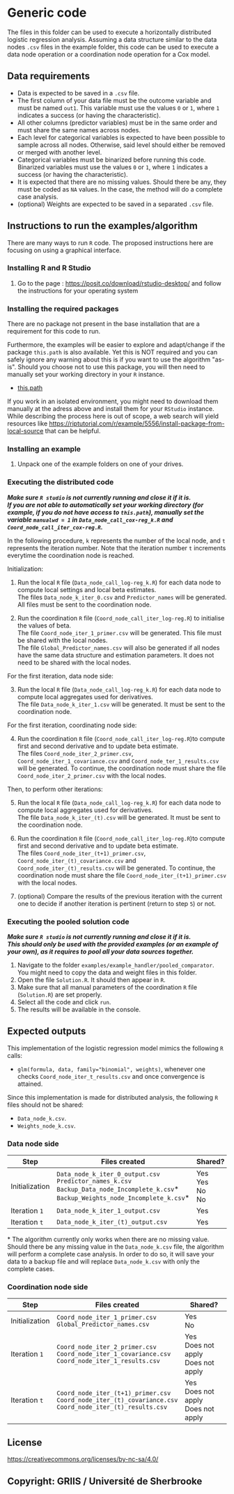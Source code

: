 # Generic code

The files in this folder can be used to execute a horizontally distributed logistic regression analysis. Assuming a data structure similar to the data nodes `.csv` files in the example folder, this code can be used to execute a data node operation or a coordination node operation for a Cox model.

## Data requirements

- Data is expected to be saved in a `.csv` file.
- The first column of your data file must be the outcome variable and must be named `out1`. This variable must use the values `0` or `1`, where `1` indicates a success (or having the characteristic).
- All other columns (predictor variables) must be in the same order and must share the same names across nodes.
- Each level for categorical variables is expected to have been possible to sample across all nodes. Otherwise, said level should either be removed or merged with another level.
- Categorical variables must be binarized before running this code. Binarized variables must use the values `0` or `1`, where `1` indicates a success (or having the characteristic).
- It is expected that there are no missing values. Should there be any, they must be coded as `NA` values. In the case, the method will do a complete case analysis.
- (optional) Weights are expected to be saved in a separated `.csv` file.

## Instructions to run the examples/algorithm

There are many ways to run `R` code. The proposed instructions here are focusing on using a graphical interface.

### Installing R and R Studio

1. Go to the page : https://posit.co/download/rstudio-desktop/ and follow the instructions for your operating system

### Installing the required packages

There are no package not present in the base installation that are a requirement for this code to run.

Furthermore, the examples will be easier to explore and adapt/change if the package `this.path` is also available. Yet this is NOT required and you can safely ignore any warning about this is if you want to use the algorithm "as-is". Should you choose not to use this package, you will then need to manually set your working directory in your `R` instance.

- [this.path](https://cran.r-project.org/package=this.path)

If you work in an isolated environment, you might need to download them manually at the adress above and install them for your `RStudio` instance. While describing the process here is out of scope, a web search will yield resources like https://riptutorial.com/r/example/5556/install-package-from-local-source that can be helpful.

### Installing an example

1. Unpack one of the example folders on one of your drives.

### Executing the distributed code

***Make sure `R studio` is not currently running and close it if it is.***  
***If you are not able to automatically set your working directory (for example, if you do not have access to `this.path`), manually set the variable `manualwd = 1` in `Data_node_call_cox-reg_k.R` and  `Coord_node_call_iter_cox-reg.R`.***

In the following procedure, `k` represents the number of the local node, and `t` represents the iteration number. Note that the iteration number `t` increments everytime the coordination node is reached.

Initialization:

1. Run the local `R` file (`Data_node_call_log-reg_k.R`) for each data node to compute local settings and local beta estimates.  
The files `Data_node_k_iter_0.csv` and `Predictor_names` will be generated. All files must be sent to the coordination node.

2. Run the coordination `R` file (`Coord_node_call_iter_log-reg.R`) to initialise the values of beta.  
The file `Coord_node_iter_1_primer.csv`  will be generated. This file must be shared with the local nodes.  
The file `Global_Predictor_names.csv` will also be generated if all nodes have the same data structure and estimation parameters. It does not need to be shared with the local nodes.

For the first iteration, data node side:

3. Run the local `R` file (`Data_node_call_log-reg_k.R`) for each data node to compute local aggregates used for derivatives.  
The file `Data_node_k_iter_1.csv` will be generated. It must be sent to the coordination node.

For the first iteration, coordinating node side:

4. Run the coordination `R` file (`Coord_node_call_iter_log-reg.R`)to compute first and second derivative and to update beta estimate.  
The files `Coord_node_iter_2_primer.csv`, `Coord_node_iter_1_covariance.csv` and `Coord_node_ter_1_results.csv` will be generated. To continue, the coordination node must share the file `Coord_node_iter_2_primer.csv` with the local nodes.

Then, to perform other iterations:

5. Run the local `R` file (`Data_node_call_log-reg_k.R`) for each data node to compute local aggregates used for derivatives.  
The file `Data_node_k_iter_(t).csv` will be generated. It must be sent to the coordination node.

6. Run the coordination `R` file (`Coord_node_call_iter_log-reg.R`)to compute first and second derivative and to update beta estimate.  
The files `Coord_node_iter_(t+1)_primer.csv`, `Coord_node_iter_(t)_covariance.csv` and `Coord_node_iter_(t)_results.csv` will be generated. To continue, the coordination node must share the file `Coord_node_iter_(t+1)_primer.csv` with the local nodes.

7. (optional) Compare the results of the previous iteration with the current one to decide if another iteration is pertinent (return to step `5`) or not.

### Executing the pooled solution code

***Make sure `R studio` is not currently running and close it if it is.***  
***This should only be used with the provided examples (or an example of your own), as it requires to pool all your data sources together.***

1. Navigate to the folder `examples/example_handler/pooled_comparator`. You might need to copy the data and weight files in this folder.
2. Open the file `Solution.R`. It should then appear in `R`.
3. Make sure that all manual parameters of the coordination `R` file (`Solution.R`) are set properly. 
4. Select all the code and click `run`.
5. The results will be available in the console.

## Expected outputs

This implementation of the logistic regression model mimics the following `R` calls: 
- `glm(formula, data, family="binomial", weights)`, whenever one checks `Coord_node_iter_t_results.csv` and once convergence is attained. 

Since this implementation is made for distributed analysis, the following `R` files should not be shared:
- `Data_node_k.csv`.
- `Weights_node_k.csv`.

### Data node side

| Step | Files created | Shared? |
| ----------- | ----------- | ----------- |
| Initialization | `Data_node_k_iter_0_output.csv` <br> `Predictor_names_k.csv` <br> `Backup_Data_node_Incomplete_k.csv`\* <br> `Backup_Weights_node_Incomplete_k.csv`\* | Yes <br> Yes <br> No <br> No |
| Iteration `1`  | `Data_node_k_iter_1_output.csv` | Yes |
| Iteration `t`  | `Data_node_k_iter_(t)_output.csv` | Yes |

\* The algorithm currently only works when there are no missing value. Should there be any missing value in the `Data_node_k.csv` file, the algorithm will perform a complete case analysis. In order to do so, it will save your data to a backup file and will replace `Data_node_k.csv` with only the complete cases.

### Coordination node side

| Step | Files created | Shared? |
| ----------- | ----------- | ----------- |
| Initialization  | `Coord_node_iter_1_primer.csv` <br> `Global_Predictor_names.csv` | Yes <br> No |
| Iteration `1`   | `Coord_node_iter_2_primer.csv` <br> `Coord_node_iter_1_covariance.csv` <br> `Coord_node_iter_1_results.csv` | Yes <br> Does not apply <br> Does not apply |
| Iteration `t`   | `Coord_node_iter_(t+1)_primer.csv` <br> `Coord_node_iter_(t)_covariance.csv` <br> `Coord_node_iter_(t)_results.csv` | Yes <br> Does not apply <br> Does not apply |


## License

https://creativecommons.org/licenses/by-nc-sa/4.0/

## Copyright: GRIIS / Université de Sherbrooke

